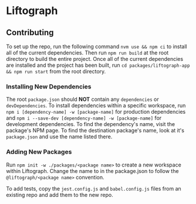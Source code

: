 # Liftograph

## Contributing
To set up the repo, run the following command `nvm use && npm ci` to install all of the current dependencies. Then run `npm run build` at the root directory to build the entire project. Once all of the current dependencies are installed and the project has been built, run `cd packages/liftograph-app && npm run start` from the root directory.

### Installing New Dependencies
The root `package.json` should **NOT** contain any `dependencies` or `devDependencies`. To install dependencies within a specific workspace, run `npm i [dependency-name] -w [package-name]` for production dependencies and `npm i --save-dev [dependency-name] -w [package-name]` for development dependencies. To find the dependency's name, visit the package's NPM page. To find the destination package's name, look at it's `package.json` and use the name listed there.

### Adding New Packages
Run `npm init -w ./packages/<package name>` to create a new workspace within Liftograph. Change the name to in the package.json to follow the `@liftograph/<package name>` convention.

To add tests, copy the `jest.config.js` and `babel.config.js` files from an existing repo and add them to the new repo.
